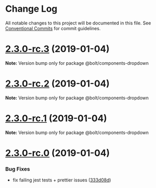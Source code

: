 # Change Log

All notable changes to this project will be documented in this file.
See [Conventional Commits](https://conventionalcommits.org) for commit guidelines.

# [2.3.0-rc.3](https://github.com/bolt-design-system/bolt/tree/master/packages/components/bolt-dropdown/compare/v2.3.0-rc.2...v2.3.0-rc.3) (2019-01-04)

**Note:** Version bump only for package @bolt/components-dropdown





# [2.3.0-rc.2](https://github.com/bolt-design-system/bolt/tree/master/packages/components/bolt-dropdown/compare/v2.3.0-rc.1...v2.3.0-rc.2) (2019-01-04)

**Note:** Version bump only for package @bolt/components-dropdown





# [2.3.0-rc.1](https://github.com/bolt-design-system/bolt/tree/master/packages/components/bolt-dropdown/compare/vv2.3.0-rc.0...v2.3.0-rc.1) (2019-01-04)

**Note:** Version bump only for package @bolt/components-dropdown





# [2.3.0-rc.0](https://github.com/bolt-design-system/bolt/tree/master/packages/components/bolt-dropdown/compare/v2.2.1...v2.3.0-rc.0) (2019-01-04)


### Bug Fixes

* fix failing jest tests + prettier issues ([333d08d](https://github.com/bolt-design-system/bolt/tree/master/packages/components/bolt-dropdown/commit/333d08d))
